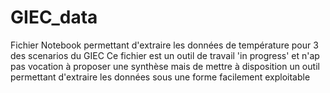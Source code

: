 # GIEC_data

Fichier Notebook permettant d'extraire les données de température pour 3 des scenarios du GIEC
Ce fichier est un outil de travail 'in progress' et n'ap pas vocation à proposer une synthèse mais de mettre à disposition un outil permettant d'extraire les données sous une forme facilement exploitable
